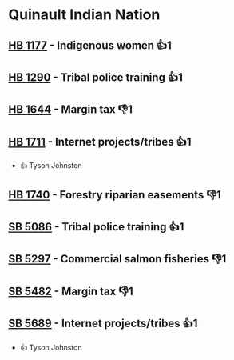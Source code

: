 # Quinault Indian Nation

## [HB 1177](/bill/2023-24/hb/1177/) - Indigenous women 👍1  

## [HB 1290](/bill/2023-24/hb/1290/) - Tribal police training 👍1  

## [HB 1644](/bill/2023-24/hb/1644/) - Margin tax  👎1 

## [HB 1711](/bill/2023-24/hb/1711/) - Internet projects/tribes 👍1  
* 👍 Tyson Johnston

## [HB 1740](/bill/2023-24/hb/1740/) - Forestry riparian easements  👎1 

## [SB 5086](/bill/2023-24/sb/5086/) - Tribal police training 👍1  

## [SB 5297](/bill/2023-24/sb/5297/) - Commercial salmon fisheries  👎1 

## [SB 5482](/bill/2023-24/sb/5482/) - Margin tax  👎1 

## [SB 5689](/bill/2023-24/sb/5689/) - Internet projects/tribes 👍1  
* 👍 Tyson Johnston